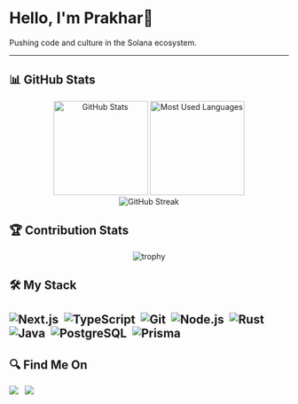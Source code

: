 # Hello, I'm Prakhar👋

Pushing code and culture in the Solana ecosystem.

---

## 📊 GitHub Stats

<div align="center">
  <img src="https://github-readme-stats.vercel.app/api?username=AtoMicKraK1n&show_icons=true&theme=radical" alt="GitHub Stats" height="170px"/>
  <img src="https://github-readme-stats.vercel.app/api/top-langs/?username=AtoMicKraK1n&layout=compact&theme=radical" alt="Most Used Languages" height="170px"/>
</div>

<div align="center">
  <img src="https://github-readme-streak-stats.herokuapp.com/?user=AtoMicKraK1n&theme=radical" alt="GitHub Streak" />
</div>

## 🏆 Contribution Stats

<div align="center">
  <img src="https://github-profile-trophy.vercel.app/?username=AtoMicKraK1n&theme=radical&row=1&column=6" alt="trophy" />
</div>

## 🛠️ My Stack

![Next.js](https://img.shields.io/badge/-Next.js-05122A?style=flat&logo=next.js)&nbsp;
![TypeScript](https://img.shields.io/badge/-TypeScript-05122A?style=flat&logo=typescript)&nbsp;
![Git](https://img.shields.io/badge/-Git-05122A?style=flat&logo=git)&nbsp;
![Node.js](https://img.shields.io/badge/-Node.js-05122A?style=flat&logo=node.js)&nbsp;
![Rust](https://img.shields.io/badge/-Rust-05122A?style=flat&logo=rust)&nbsp;
![Java](https://img.shields.io/badge/-Java-05122A?style=flat&logo=java)&nbsp;
![PostgreSQL](https://img.shields.io/badge/-PostgreSQL-05122A?style=flat&logo=postgresql)&nbsp;
![Prisma](https://img.shields.io/badge/Prisma-3982CE?style=for-the-badge&logo=Prisma&logoColor=white)&nbsp;
---
## 🔍 Find Me On

<p align="left">
  <a href="https://x.com/Prakhar158"><img src="https://img.shields.io/badge/@Prakhar158-1877F2?style=flat&logo=X&logoColor=white"/></a>&nbsp;&nbsp;
  <a href="mailto:prakharsharma2506@gmail.com"><img src="https://img.shields.io/badge/@PrakharSharma-1877F2?style=flat&logo=Gmail&logoColor=white"/></a>&nbsp;&nbsp;

</p>
